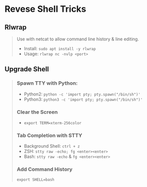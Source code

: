 # Revese Shell Tricks

## Rlwrap

> Use with netcat to allow command line history & line editing.
>
> - Install: `sudo apt install -y rlwrap`
> - Usage: `rlwrap nc -nvlp <port>`

## Upgrade Shell

> ### Spawn TTY with Python:
>
> - Python2: `python -c 'import pty; pty.spawn("/bin/sh")'`
> - Python3: `python3 -c 'import pty; pty.spawn("/bin/sh")'`
>
> ### Clear the Screen
>
> - `export TERM=xterm-256color`
>
> ### Tab Completion with STTY
>
> - Background Shell: `ctrl + z`
> - ZSH: `stty raw -echo; fg <enter><enter>`
> - Bash: `stty raw -echo` & `fg <enter><enter>`
>
> ### Add Command History
>
> `export SHELL=bash`
